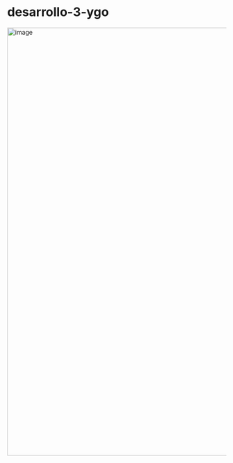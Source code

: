 # desarrollo-3-ygo


<img width="1917" height="985" alt="image" src="https://github.com/user-attachments/assets/3a1bae90-1c87-485e-8fd5-a89532b73680" />
